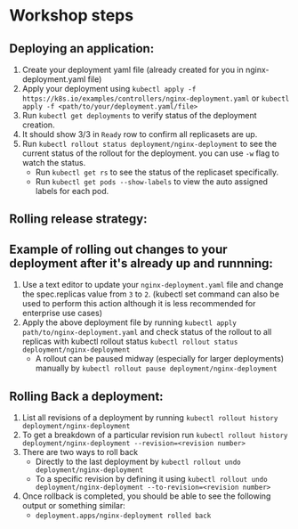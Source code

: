 # Workshop steps

## Deploying an application:
1) Create your deployment yaml file (already created for you in nginx-deployment.yaml file)
2) Apply your deployment using ```kubectl apply -f https://k8s.io/examples/controllers/nginx-deployment.yaml``` or ```kubectl apply -f <path/to/your/deployment.yaml/file>```
3) Run `kubectl get deployments` to verify status of the deployment creation.
4) It should show 3/3 in `Ready` row to confirm all replicasets are up.
5) Run `kubectl rollout status deployment/nginx-deployment` to see the current status of the rollout for the deployment. you can use `-w` flag to watch the status.
   - Run `kubectl get rs` to see the status of the replicaset specifically.
   - Run `kubectl get pods --show-labels` to view the auto assigned labels for each pod.

## Rolling release strategy:


## Example of rolling out changes to your deployment after it's already up and runnning:
1) Use a text editor to update your `nginx-deployment.yaml` file and change the spec.replicas value from `3` to `2`. (kubectl set command can also be used to perform this action although it is less recommended for enterprise use cases)
2) Apply the above deployment file by running `kubectl apply path/to/nginx-deployment.yaml` and check status of the rollout to all replicas with kubectl rollout status `kubectl rollout status deployment/nginx-deployment`
   -    A rollout can be paused midway (especially for larger deployments) manually by `kubectl rollout pause deployment/nginx-deployment`


## Rolling Back a deployment:

1) List all revisions of  a deployment by running `kubectl rollout history deployment/nginx-deployment`
2) To get a breakdown of a particular revision run `kubectl rollout history deployment/nginx-deployment --revision=<revision number>`
3) There are two ways to roll back
   - Directly to the last deployment by `kubectl rollout undo deployment/nginx-deployment`
   - To a specific revision by defining it using `kubectl rollout undo deployment/nginx-deployment --to-revision=<revision number>`
4) Once rollback is completed, you should be able to see the following output or something similar:
   - `deployment.apps/nginx-deployment rolled back`

